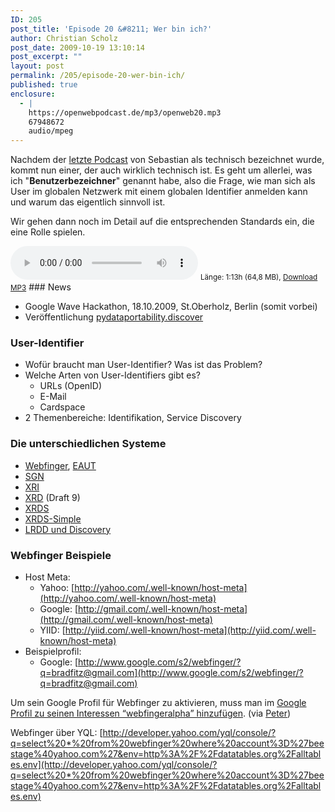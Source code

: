 ```yaml
---
ID: 205
post_title: 'Episode 20 &#8211; Wer bin ich?'
author: Christian Scholz
post_date: 2009-10-19 13:10:14
post_excerpt: ""
layout: post
permalink: /205/episode-20-wer-bin-ich/
published: true
enclosure:
  - |
    https://openwebpodcast.de/mp3/openweb20.mp3
    67948672
    audio/mpeg
---
```


Nachdem der [letzte Podcast](http://blog.openwebpodcast.de/187/owp19/) von Sebastian als technisch bezeichnet wurde, kommt nun einer, der auch wirklich technisch ist. Es geht um allerlei, was ich "**Benutzerbezeichner**" genannt habe, also die Frage, wie man sich als User im globalen Netzwerk mit einem globalen Identifier anmelden kann und warum das eigentlich sinnvoll ist.

Wir gehen dann noch im Detail auf die entsprechenden Standards ein, die eine Rolle spielen.

<audio controls>
  <source src="https://openwebpodcast.de/mp3/openweb20.mp3" type="audio/mpeg">
  Ihr Browser unterstützt diesen Audio-Player nicht.
</audio>
<small>Länge: 1:13h (64,8 MB), <a href="https://openwebpodcast.de/mp3/openweb20.mp3">Download MP3</a></small>
### News

*   Google Wave Hackathon, 18.10.2009, St.Oberholz, Berlin (somit vorbei)
*   Veröffentlichung [pydataportability.discover](http://mrtopf.de/blog/en/introducing-webfinger-and-a-python-client/)

### User-Identifier

*   Wofür braucht man User-Identifier? Was ist das Problem?
*   Welche Arten von User-Identifiers gibt es?
    *   URLs (OpenID)
    *   E-Mail
    *   Cardspace
*   2 Themenbereiche: Identifikation, Service Discovery

### Die unterschiedlichen Systeme

*   [Webfinger](http://code.google.com/p/webfinger/), [EAUT](http://www.eaut.org)
*   [SGN](http://code.google.com/p/google-sgnodemapper/)
*   [XRI](http://www.inames.net/)
*   [XRD](http://www.oasis-open.org/committees/download.php/34724/xrd-1.0-wd09.html) (Draft 9)
*   [XRDS](http://de.wikipedia.org/wiki/XRDS)
*   [XRDS-Simple](http://xrds-simple.net)
*   [LRDD und Discovery](http://hueniverse.com/discovery/)

### Webfinger Beispiele

*   Host Meta:
    *   Yahoo: [http://yahoo.com/.well-known/host-meta](http://yahoo.com/.well-known/host-meta)
    *   Google: [http://gmail.com/.well-known/host-meta](http://gmail.com/.well-known/host-meta)
    *   YIID: [http://yiid.com/.well-known/host-meta](http://yiid.com/.well-known/host-meta)
*   Beispielprofil:
    *   Google: [http://www.google.com/s2/webfinger/?q=bradfitz@gmail.com](http://www.google.com/s2/webfinger/?q=bradfitz@gmail.com)

Um sein Google Profil für Webfinger zu aktivieren, muss man im [Google Profil zu seinen Interessen “webfingeralpha” hinzufügen](http://groups.google.com/group/webfinger/browse_thread/thread/46fe84c1e38ab715). (via [Peter](http://blog.openwebpodcast.de/205/episode-20-wer-bin-ich/comment-page-1/#comment-154))

Webfinger über YQL: [http://developer.yahoo.com/yql/console/?q=select%20*%20from%20webfinger%20where%20account%3D%27beestage%40yahoo.com%27&env=http%3A%2F%2Fdatatables.org%2Falltables.env](http://developer.yahoo.com/yql/console/?q=select%20*%20from%20webfinger%20where%20account%3D%27beestage%40yahoo.com%27&env=http%3A%2F%2Fdatatables.org%2Falltables.env)
